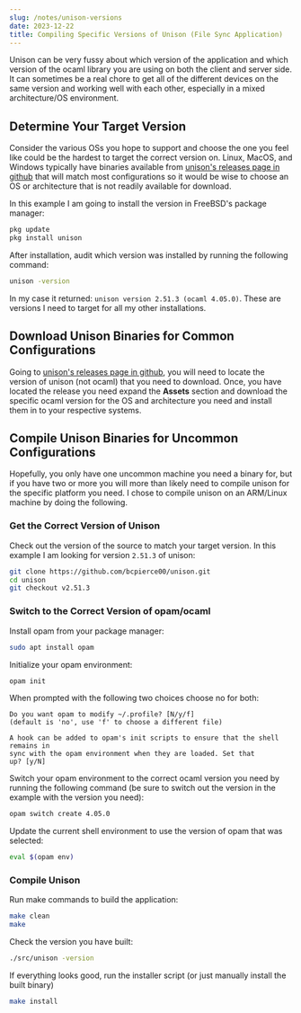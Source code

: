 ```yaml
---
slug: /notes/unison-versions
date: 2023-12-22
title: Compiling Specific Versions of Unison (File Sync Application)
---
```


Unison can be very fussy about which version of the application and which
version of the ocaml library you are using on both the client and server side.
It can sometimes be a real chore to get all of the different devices on the same
version and working well with each other, especially in a mixed architecture/OS
environment.

## Determine Your Target Version

Consider the various OSs you hope to support and choose the one you
feel like could be the hardest to target the correct version on. Linux, MacOS,
and Windows typically have binaries available from
[unison's releases page in github](https://github.com/bcpierce00/unison/releases)
that will match most configurations so it would be wise to choose an OS or
architecture that is not readily available for download.

In this example I am going to install the version in FreeBSD's package manager:

```sh
pkg update
pkg install unison
```

After installation, audit which version was installed by running the following command:

```sh
unison -version
```

In my case it returned: `unison version 2.51.3 (ocaml 4.05.0)`. These are
versions I need to target for all my other installations.

## Download Unison Binaries for Common Configurations

Going to [unison's releases page in github](https://github.com/bcpierce00/unison/releases),
you will need to locate the version of unison (not ocaml) that you need to
download. Once, you have located the release you need expand the **Assets**
section and download the specific ocaml version for the OS and architecture you
need and install them in to your respective systems.

## Compile Unison Binaries for Uncommon Configurations

Hopefully, you only have one uncommon machine you need a binary for, but if you
have two or more you will more than likely need to compile unison for the
specific platform you need. I chose to compile unison on an ARM/Linux machine by
doing the following.

### Get the Correct Version of Unison

Check out the version of the source to match your target version. In this
example I am looking for version `2.51.3` of unison:

```sh
git clone https://github.com/bcpierce00/unison.git
cd unison
git checkout v2.51.3
```

### Switch to the Correct Version of opam/ocaml

Install opam from your package manager:

```sh
sudo apt install opam
```

Initialize your opam environment:

```sh
opam init
```

When prompted with the following two choices choose no for both:

```text
Do you want opam to modify ~/.profile? [N/y/f]
(default is 'no', use 'f' to choose a different file)

A hook can be added to opam's init scripts to ensure that the shell remains in
sync with the opam environment when they are loaded. Set that
up? [y/N]
```

Switch your opam environment to the correct ocaml version you need by running
the following command (be sure to switch out the version in the example with the
version you need):

```sh
opam switch create 4.05.0
```

Update the current shell environment to use the version of opam that was selected:

```sh
eval $(opam env)
```

### Compile Unison

Run make commands to build the application:

```sh
make clean
make
```

Check the version you have built:

```sh
./src/unison -version
```

If everything looks good, run the installer script (or just manually install the
built binary)

```sh
make install
```
